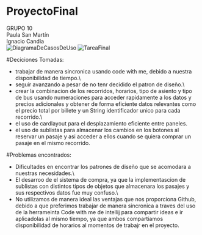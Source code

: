 # ProyectoFinal
GRUPO 10\
Paula San Martín\
Ignacio Candia\
![DiagramaDeCasosDeUso](https://github.com/IgnCan/ProyectoFinal/assets/147210706/52939436-fb52-412b-a601-f2bb7345ba94)
![TareaFinal](https://github.com/IgnCan/ProyectoFinal2/assets/147210706/49aae918-e190-4a11-b545-b3932eaafd54)

#Deciciones Tomadas:

- trabajar de manera sincronica usando code with me, debido a nuestra disponibilidad de tiempo.\
- seguir avanzando a pesar de no tenr decidido el patron de diseño.\
- crear la combinacion de los recorridos, horarios, tipo de asiento y tipo de bus usando numeraciones para acceder rapidamente a los datos y precios adicionales y obtener de forma eficiente datos relevantes como el precio total por billete y un String identificador unico para cada recorrido.\
- el uso de cardlayout para el desplazamiento eficiente entre paneles.
- el uso de sublistas para almacenar los cambios en los botones al reservar un pasaje y asi acceder a ellos cuando se quiera comprar un pasaje en el mismo recorrido.

#Problemas encontrados:

- Dificultades en encontrar los patrones de diseño que se acomodara a nuestras necesidades.\
- El desarroo de el sistema de compra, ya que la implementascion de sublistas con distintos tipos de objetos que almacenara los pasajes y sus respectivos datos fue muy confuso.\
- No utilizamos de manera ideal las ventajas que nos proporciona Github, debido a que preferimos trabajar de manera sincronica a traves del uso de la herrameinta Code with me de intellij para compartir ideas e ir aplicadolas al mismo tiempo, ya que ambos compartiamos disponibilidad de horarios al momentos de trabajr en el proyecto.
